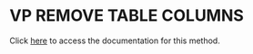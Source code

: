 <!---->
# VP REMOVE TABLE COLUMNS

Click [here](https://developer.4d.com/docs/20/ViewPro/method-list#vp-remove-table-columns) to access the documentation for this method.

